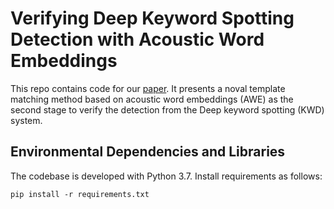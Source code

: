 # Verifying Deep Keyword Spotting Detection with Acoustic Word Embeddings 
This repo contains code for our [paper](https://ieeexplore.ieee.org/document/9003781). It presents a noval template matching method based on acoustic word embeddings (AWE) as the second stage to verify the detection from the Deep keyword spotting (KWD) system. 

## Environmental Dependencies and Libraries
The codebase is developed with Python 3.7. Install requirements as follows:
```
pip install -r requirements.txt
```

